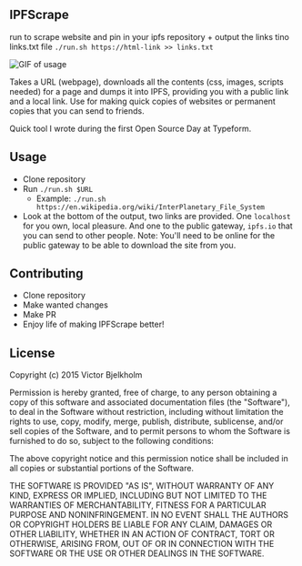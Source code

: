## IPFScrape

run to scrape website and pin in your ipfs repository + output the links tino links.txt file
`./run.sh https://html-link >> links.txt`

![GIF of usage](preview.gif)

Takes a URL (webpage), downloads all the contents (css, images, scripts needed) for a page and dumps it into IPFS, providing you with a public link and a local link. Use for making quick copies of websites or permanent copies that you can send to friends.

Quick tool I wrote during the first Open Source Day at Typeform.

## Usage

* Clone repository
* Run `./run.sh $URL`
  * Example: `./run.sh https://en.wikipedia.org/wiki/InterPlanetary_File_System`
* Look at the bottom of the output, two links are provided. One `localhost` for you own, local pleasure. And one to the public gateway, `ipfs.io` that you can send to other people. Note: You'll need to be online for the public gateway to be able to download the site from you.

## Contributing

* Clone repository
* Make wanted changes
* Make PR
* Enjoy life of making IPFScrape better!

## License

Copyright (c) 2015 Victor Bjelkholm

Permission is hereby granted, free of charge, to any person obtaining a copy
of this software and associated documentation files (the "Software"), to deal
in the Software without restriction, including without limitation the rights
to use, copy, modify, merge, publish, distribute, sublicense, and/or sell
copies of the Software, and to permit persons to whom the Software is
furnished to do so, subject to the following conditions:

The above copyright notice and this permission notice shall be included in
all copies or substantial portions of the Software.

THE SOFTWARE IS PROVIDED "AS IS", WITHOUT WARRANTY OF ANY KIND, EXPRESS OR
IMPLIED, INCLUDING BUT NOT LIMITED TO THE WARRANTIES OF MERCHANTABILITY,
FITNESS FOR A PARTICULAR PURPOSE AND NONINFRINGEMENT.  IN NO EVENT SHALL THE
AUTHORS OR COPYRIGHT HOLDERS BE LIABLE FOR ANY CLAIM, DAMAGES OR OTHER
LIABILITY, WHETHER IN AN ACTION OF CONTRACT, TORT OR OTHERWISE, ARISING FROM,
OUT OF OR IN CONNECTION WITH THE SOFTWARE OR THE USE OR OTHER DEALINGS IN
THE SOFTWARE.
